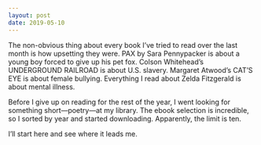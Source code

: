 ```yaml
---
layout: post
date: 2019-05-10
---
```


The non-obvious thing about every book I’ve tried to read over the last month is how upsetting they were. PAX by Sara Pennypacker is about a young boy forced to give up his pet fox. Colson Whitehead’s UNDERGROUND RAILROAD is about U.S. slavery. Margaret Atwood’s CAT’S EYE is about female bullying. Everything I read about Zelda Fitzgerald is about mental illness. 

Before I give up on reading for the rest of the year, I went looking for something short—poetry—at my library. The ebook selection is incredible, so I sorted by year and started downloading. Apparently, the limit is ten. 

I’ll start here and see where it leads me. 
